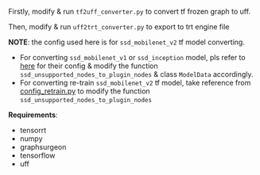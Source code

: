 Firstly, modify & run `tf2uff_converter.py` to convert tf frozen graph to uff.

Then, modify & run `uff2trt_converter.py` to export to trt engine file

**NOTE**: the config used here is for `ssd_mobilenet_v2` tf model converting.
- For converting `ssd_mobilenet_v1` or `ssd_inception` model, pls refer to [here](https://github.com/AastaNV/TRT_object_detection/tree/master/config) for their config & modify the function `ssd_unsupported_nodes_to_plugin_nodes` & class `ModelData` accordingly.
- For converting re-train `ssd_mobilenet_v2` tf model, take reference from [config_retrain.py](../tools_method/config_retrain.py) to modify the function `ssd_unsupported_nodes_to_plugin_nodes`

**Requirements**:
* tensorrt
* numpy
* graphsurgeon
* tensorflow
* uff
